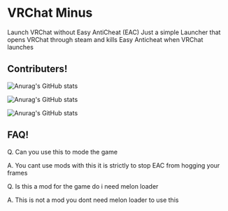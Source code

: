 # VRChat Minus
Launch VRChat without Easy AntiCheat (EAC)
Just a simple Launcher that opens VRChat through steam and kills Easy Anticheat when VRChat launches

## Contributers!

![Anurag's GitHub stats](https://github-readme-stats.vercel.app/api?username=koyoinu&show_icons=true&theme=aura)


![Anurag's GitHub stats](https://github-readme-stats.vercel.app/api?username=AvyThyFloof&show_icons=true&theme=gotham)


![Anurag's GitHub stats](https://github-readme-stats.vercel.app/api?username=LudoDash&show_icons=true&theme=panda)

## FAQ!
Q. Can you use this to mode the game

A. You cant use mods with this it is strictly to stop EAC from hogging your frames

Q. Is this a mod for the game do i need melon loader

A. This is not a mod you dont need melon loader to use this
